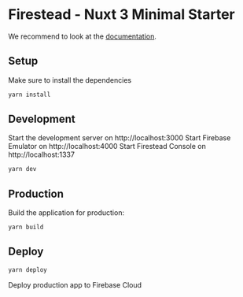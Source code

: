 # Firestead - Nuxt 3 Minimal Starter

We recommend to look at the [documentation](https://v3.nuxtjs.org).

## Setup

Make sure to install the dependencies

```bash
yarn install
```

## Development

Start the development server on http://localhost:3000
Start Firebase Emulator on http://localhost:4000
Start Firestead Console on http://localhost:1337

```bash
yarn dev
```

## Production

Build the application for production:

```bash
yarn build
```

## Deploy

```bash
yarn deploy
```

Deploy production app to Firebase Cloud
